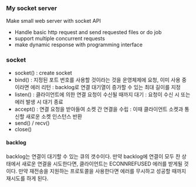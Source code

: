 ### My socket server
Make small web server with socket API

- Handle basic http request and send requested files or do job
- support multiple concurrent requests
- make dynamic response with programming interface

### socket
- socket() : create socket
- bind()   : 지정된 포트 번호를 사용할 것이라는 것을 운영체제에 요청, 이미 사용 중이라면 에러 리턴
           : backlog로 연결 대기열이 증가할 수 있는 최대 길이를 지정
- listen() : 클라이언트에 의한 연결 요청이 수신될 때까지 대기
           : 요청이 수신 시 또는 에러 발생 시 대기 종료
- accept() : 연결 요청을 받아들여 소켓 간 연결을 수립
           : 이때 클라이언트 소켓과 통신할 새로운 소켓 인스턴스 반환
- send() / recv()
- close()


#### backlog
backlog는 연결이 대기할 수 있는 큐의 갯수이다. 만약 backlog에 연결이 모두 찬 상태에서 새로운 연결을 시도한다면, 클라이언트는 ECONNREFUSED 에러를 받게될 것이다. 만약 재전송을 지원하는 프로토콜을 사용한다면 에러를 무시하고 성공할 때까지 재시도를 하게 된다.
